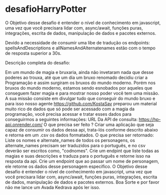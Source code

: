 # desafioHarryPotter
O Objetivo desse desafio é entender o nível de conhecimento em javascript, uma vez que você precisara lidar com, async/await, funções puras, integrações, escrita de dados, manipulação de dados e pacotes externos.

Devido a necessidade de consumir uma libe de tradução os endpoints: spellsAndDescriptions e allNamesAndAlternatenames estão com o tempo de resposta superior a 30s.

Descrição completa do desafio:

Em um mundo de magia e bruxaria, ainda não invetaram nada que desse poderes ao trouxa, até que um dia um bruxo renomado decidiu
criar a Programação e assim surgiram os bruxos do mundo moderno.
Porém nos bruxos do mundo moderno, estamos sendo esnobados por aqueles que conseguem fazer magia e para mostrar nosso poder
você tem uma missão.
A sua missão consiste em divulgar tudo que conseguir do mundo bruxo e para isso nosso agente https://github.com/KostaSav preparou
um material muito rico de dados que só pode ser acessado com a magia da programação, você precisa acessar e tratar esses dados para
conseguirmos a seguintes informações:
URL Da API de consulta: https://hp-api.onrender.com/
O que precisa ser feito ?
Criar uma aplicação que seja capaz de consumir os dados dessa api, trata-lós conforme descrito abaixo e retorna em um .csv os dados
formatados.
O que precisa ser retornado:
Liste os nomes e alternate_names de todos os personagens, os alternate_names precisam ser traduzidos para o português, e no csv
deverão ser escritos como, "codnomes".
Crie um endpint que liste todas as magias e suas descrições e traduza para o português e retorne isso na resposta da api.
Crie um endpoint que ao passar um nome de personagem, ele retorne os dados desse personagem especifico.
O Objetivo desse desafio é entender o nível de conhecimento em javascript, uma vez que você precisara lidar com, async/await, funções
puras, integrações, escrita de dados, manipulação de dados e pacotes externos.
Boa Sorte e por favor não me lance um Avada Kedrava após ler isso.
